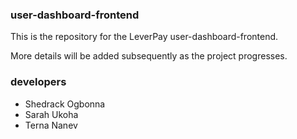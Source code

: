 ### user-dashboard-frontend

This is the repository for the LeverPay user-dashboard-frontend.

More details will be added subsequently as the project progresses.

### developers

- Shedrack Ogbonna
- Sarah Ukoha
- Terna Nanev
